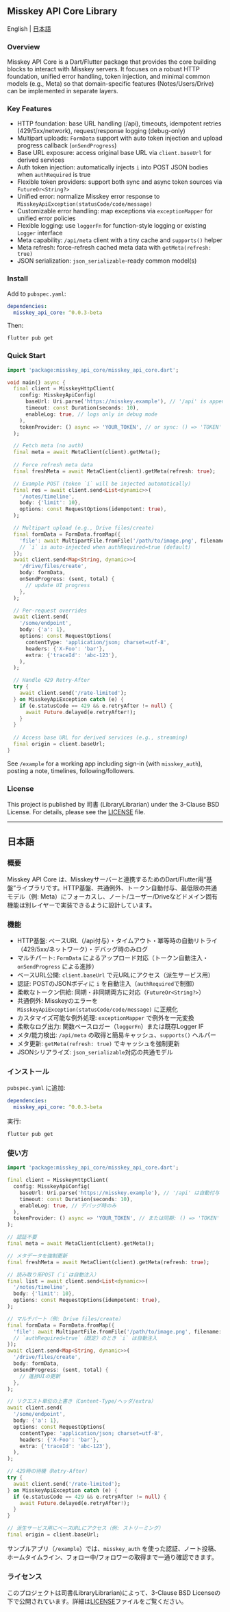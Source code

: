 ## Misskey API Core Library

English | [日本語](#日本語)

### Overview

Misskey API Core is a Dart/Flutter package that provides the core building blocks to interact with Misskey servers. It focuses on a robust HTTP foundation, unified error handling, token injection, and minimal common models (e.g., Meta) so that domain-specific features (Notes/Users/Drive) can be implemented in separate layers.

### Key Features

- HTTP foundation: base URL handling (/api), timeouts, idempotent retries (429/5xx/network), request/response logging (debug-only)
- Multipart uploads: `FormData` support with auto token injection and upload progress callback (`onSendProgress`)
- Base URL exposure: access original base URL via `client.baseUrl` for derived services
- Auth token injection: automatically injects `i` into POST JSON bodies when `authRequired` is true
- Flexible token providers: support both sync and async token sources via `FutureOr<String?>`
- Unified error: normalize Misskey error response to `MisskeyApiException(statusCode/code/message)`
- Customizable error handling: map exceptions via `exceptionMapper` for unified error policies
- Flexible logging: use `loggerFn` for function-style logging or existing `Logger` interface
- Meta capability: `/api/meta` client with a tiny cache and `supports()` helper
- Meta refresh: force-refresh cached meta data with `getMeta(refresh: true)`
- JSON serialization: `json_serializable`-ready common model(s)

### Install

Add to `pubspec.yaml`:

```yaml
dependencies:
  misskey_api_core: ^0.0.3-beta
```

Then:

```bash
flutter pub get
```

### Quick Start

```dart
import 'package:misskey_api_core/misskey_api_core.dart';

void main() async {
  final client = MisskeyHttpClient(
    config: MisskeyApiConfig(
      baseUrl: Uri.parse('https://misskey.example'), // '/api' is appended automatically
      timeout: const Duration(seconds: 10),
      enableLog: true, // logs only in debug mode
    ),
    tokenProvider: () async => 'YOUR_TOKEN', // or sync: () => 'TOKEN'
  );

  // Fetch meta (no auth)
  final meta = await MetaClient(client).getMeta();
  
  // Force refresh meta data
  final freshMeta = await MetaClient(client).getMeta(refresh: true);

  // Example POST (token `i` will be injected automatically)
  final res = await client.send<List<dynamic>>(
    '/notes/timeline',
    body: {'limit': 10},
    options: const RequestOptions(idempotent: true),
  );

  // Multipart upload (e.g., Drive files/create)
  final formData = FormData.fromMap({
    'file': await MultipartFile.fromFile('/path/to/image.png', filename: 'image.png'),
    // `i` is auto-injected when authRequired=true (default)
  });
  await client.send<Map<String, dynamic>>(
    '/drive/files/create',
    body: formData,
    onSendProgress: (sent, total) {
      // update UI progress
    },
  );

  // Per-request overrides
  await client.send(
    '/some/endpoint',
    body: {'a': 1},
    options: const RequestOptions(
      contentType: 'application/json; charset=utf-8',
      headers: {'X-Foo': 'bar'},
      extra: {'traceId': 'abc-123'},
    ),
  );

  // Handle 429 Retry-After
  try {
    await client.send('/rate-limited');
  } on MisskeyApiException catch (e) {
    if (e.statusCode == 429 && e.retryAfter != null) {
      await Future.delayed(e.retryAfter!);
    }
  }
  
  // Access base URL for derived services (e.g., streaming)
  final origin = client.baseUrl;
}
```

See `/example` for a working app including sign-in (with `misskey_auth`), posting a note, timelines, following/followers.

### License

This project is published by 司書 (LibraryLibrarian) under the 3-Clause BSD License. For details, please see the [LICENSE](LICENSE) file.

---

## 日本語

### 概要

Misskey API Core は、Misskeyサーバーと連携するためのDart/Flutter用“基盤”ライブラリです。HTTP基盤、共通例外、トークン自動付与、最低限の共通モデル（例: Meta）にフォーカスし、ノート/ユーザー/Driveなどドメイン固有機能は別レイヤーで実装できるように設計しています。

### 機能

- HTTP基盤: ベースURL（/api付与）・タイムアウト・冪等時の自動リトライ（429/5xx/ネットワーク）・デバッグ時のみログ
- マルチパート: `FormData` によるアップロード対応（トークン自動注入・`onSendProgress` による進捗）
- ベースURL公開: `client.baseUrl` で元URLにアクセス（派生サービス用）
- 認証: POSTのJSONボディに `i` を自動注入（`authRequired`で制御）
- 柔軟なトークン供給: 同期・非同期両方に対応（`FutureOr<String?>`）
- 共通例外: Misskeyのエラーを `MisskeyApiException(statusCode/code/message)` に正規化
- カスタマイズ可能な例外処理: `exceptionMapper` で例外を一元変換
- 柔軟なログ出力: 関数ベースロガー（`loggerFn`）または既存Logger IF
- メタ/能力検出: `/api/meta` の取得と簡易キャッシュ、`supports()` ヘルパー
- メタ更新: `getMeta(refresh: true)` でキャッシュを強制更新
- JSONシリアライズ: `json_serializable`対応の共通モデル

### インストール

`pubspec.yaml` に追加:

```yaml
dependencies:
  misskey_api_core: ^0.0.3-beta
```

実行:

```bash
flutter pub get
```

### 使い方

```dart
import 'package:misskey_api_core/misskey_api_core.dart';

final client = MisskeyHttpClient(
  config: MisskeyApiConfig(
    baseUrl: Uri.parse('https://misskey.example'), // '/api' は自動付与
    timeout: const Duration(seconds: 10),
    enableLog: true, // デバッグ時のみ
  ),
  tokenProvider: () async => 'YOUR_TOKEN', // または同期: () => 'TOKEN'
);

// 認証不要
final meta = await MetaClient(client).getMeta();

// メタデータを強制更新
final freshMeta = await MetaClient(client).getMeta(refresh: true);

// 読み取り系POST（`i`は自動注入）
final list = await client.send<List<dynamic>>(
  '/notes/timeline',
  body: {'limit': 10},
  options: const RequestOptions(idempotent: true),
);

// マルチパート（例: Drive files/create）
final formData = FormData.fromMap({
  'file': await MultipartFile.fromFile('/path/to/image.png', filename: 'image.png'),
  // `authRequired=true`（既定）のとき `i` は自動注入
});
await client.send<Map<String, dynamic>>(
  '/drive/files/create',
  body: formData,
  onSendProgress: (sent, total) {
    // 進捗UIの更新
  },
);

// リクエスト単位の上書き（Content-Type/ヘッダ/extra）
await client.send(
  '/some/endpoint',
  body: {'a': 1},
  options: const RequestOptions(
    contentType: 'application/json; charset=utf-8',
    headers: {'X-Foo': 'bar'},
    extra: {'traceId': 'abc-123'},
  ),
);

// 429時の待機（Retry-After）
try {
  await client.send('/rate-limited');
} on MisskeyApiException catch (e) {
  if (e.statusCode == 429 && e.retryAfter != null) {
    await Future.delayed(e.retryAfter!);
  }
}

// 派生サービス用にベースURLにアクセス（例: ストリーミング）
final origin = client.baseUrl;
```

サンプルアプリ（`/example`）では、`misskey_auth` を使った認証、ノート投稿、ホームタイムライン、フォロー中/フォロワーの取得まで一通り確認できます。

### ライセンス

このプロジェクトは司書(LibraryLibrarian)によって、3-Clause BSD Licenseの下で公開されています。詳細は[LICENSE](LICENSE)ファイルをご覧ください。
